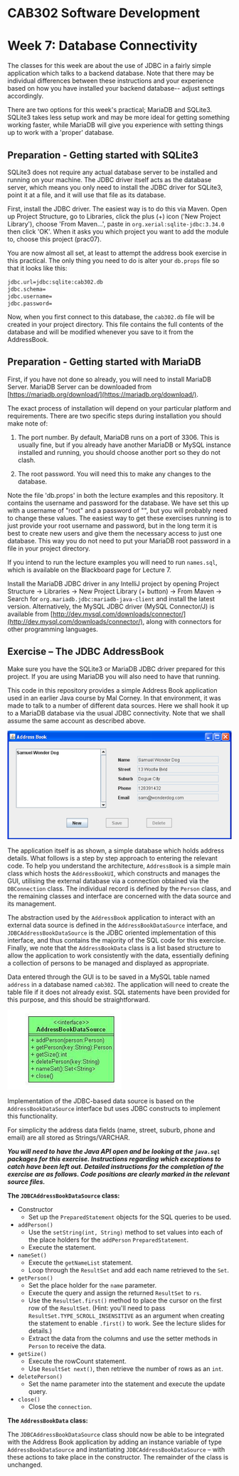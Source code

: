 CAB302 Software Development
===========================

# Week 7: Database Connectivity

The classes for this week are about the use of JDBC in a fairly simple application which talks to a backend  database.
Note that there may be individual differences between these instructions and your experience based on how you have
installed your backend database-- adjust settings accordingly.

There are two options for this week's practical; MariaDB and SQLite3. SQLite3 takes less setup work and may be more
ideal for getting something working faster, while MariaDB will give you experience with setting things up to
work with a 'proper' database.

## Preparation - Getting started with SQLite3

SQLite3 does not require any actual database server to be installed and running on your machine. The JDBC driver
itself acts as the database server, which means you only need to install the JDBC driver for SQLite3, point it at
a file, and it will use that file as its database.

First, install the JDBC driver. The easiest way is to do this via Maven. Open up Project Structure, go to Libraries,
click the plus (+) icon ('New Project Library'), choose 'From Maven...', paste in `org.xerial:sqlite-jdbc:3.34.0` then
click 'OK'. When it asks you which project you want to add the module to, choose this project (prac07).

You are now almost all set, at least to attempt the address book exercise in this practical. The only thing you need
to do is alter your `db.props` file so that it looks like this:

    jdbc.url=jdbc:sqlite:cab302.db
    jdbc.schema=
    jdbc.username=
    jdbc.password=

Now, when you first connect to this database, the `cab302.db` file will be created  in your project directory. This
file contains the full contents of the database and will be modified whenever you save to it from the AddressBook.

## Preparation - Getting started with MariaDB

First, if you have not done so already, you will need to install MariaDB Server. MariaDB Server can be downloaded from [https://mariadb.org/download/](https://mariadb.org/download/).

The exact process of installation will depend on your particular platform and requirements. There are two specific steps
during installation you should make note of:

1. The port number. By default, MariaDB runs on a port of 3306. This is usually fine, but if you already have another
   MariaDB or MySQL instance installed and running, you should choose another port so they do not clash.
   
2. The root password. You will need this to make any changes to the database.

Note the file 'db.props' in both the lecture examples and this repository. It contains the username and password for the
database. We have set this up with a username of "root" and a password of "", but you will probably need to change these
values. The easiest way to get these exercises running is to just provide your root username and password, but in
the long term it is best to create new users and give them the necessary access to just one database. This way you
do not need to put your MariaDB root password in a file in your project directory.

If you intend to run the lecture examples you will need to run `names.sql`, which is available on the Blackboard
page for Lecture 7.

Install the MariaDB JDBC driver in any IntelliJ project by opening Project Structure -> Libraries -> New Project Library (+ button) -> From Maven -> Search for `org.mariadb.jdbc:mariadb-java-client` and install the latest version.
Alternatively, the MySQL JDBC driver (MySQL Connector/J) is available from [http://dev.mysql.com/downloads/connector/](http://dev.mysql.com/downloads/connector/), along with connectors for 
other programming languages.

## Exercise – The JDBC AddressBook

Make sure you have the SQLite3 or MariaDB JDBC driver prepared for this project. If you are using MariaDB you will
also need to have that running.

This code in this repository provides a simple Address Book application used in an earlier Java course by Mal Corney. 
In that environment, it was made to talk to a number of different data sources. Here we shall hook it up to a MariaDB
database via the usual JDBC connectivity. Note that we shall assume the same account as described above.

![Samuel Wonder Dog](imgs/img0.png)

The application itself is as shown, a simple database which holds address details. What follows is a step by step 
approach to entering the relevant code. To help you understand the architecture, `AddressBook` is a simple main class 
which hosts the `AddressBookUI`, which constructs and manages the GUI, utilising the external database via a 
connection obtained via the `DBConnection` class. The individual record is defined by the `Person` class, and the 
remaining classes and interface are concerned with the data source and its management.

The abstraction used by the `AddressBook` application to interact with an external data source is defined in the 
`AddressBookDataSource` interface, and `JDBCAddressBookDataSource` is the JDBC oriented implementation of this 
interface, and thus contains the majority of the SQL code for this exercise. Finally, we note that the `AddressBookData` 
class is a list based structure to allow the application to work consistently with the data, essentially defining a 
collection of persons to be managed and displayed as appropriate.

Data entered through the GUI is to be saved in a MySQL table named `address` in a database named `cab302`. The 
application will need to create the table file if it does not already exist. SQL statements have been provided for 
this purpose, and this should be straightforward.

![`AddressBookDataSource`](imgs/img1.png)

Implementation of the JDBC-based data source is based on the `AddressBookDataSource` interface but uses JDBC constructs 
to implement this functionality.

For simplicity the address data fields (name, street, suburb, phone and email) are all stored as Strings/VARCHAR.

***You will need to have the Java API open and be looking at the `java.sql` packages for this exercise. Instructions 
regarding which exceptions to catch have been left out. Detailed instructions for the completion of the exercise are 
as follows. Code positions are clearly marked in the relevant source files.***

**The `JDBCAddressBookDataSource` class:**

  - Constructor
    - Set up the `PreparedStatement` objects for the SQL queries to be used.
  - `addPerson()`
    - Use the `setString(int, String)` method to set values into each of the place holders for the `addPerson` 
      `PreparedStatement`.
    - Execute the statement.
  - `nameSet()`
    - Execute the `getNameList` statement.
    - Loop through the `ResultSet` and add each  name retrieved to the `Set`.
  - `getPerson()`
    - Set the place holder for the `name` parameter.
    - Execute the query and assign the returned `ResultSet` to `rs`.
    - Use the `ResultSet.first()` method to place the cursor on the first row of the `ResultSet`. (Hint: you'll need to pass `ResultSet.TYPE_SCROLL_INSENSITIVE` as an argument when creating the statement to enable `.first()` to work. See the lecture slides for details.)
    - Extract the data from the columns and use the setter methods in `Person` to receive the data.
  - `getSize()`
    - Execute the rowCount statement.
    - Use `ResultSet next()`, then retrieve the number of rows as an `int`.
  - `deletePerson()`
    - Set the name parameter into the statement and execute the update query.
  - `close()`
    - Close the `connection`.

**The `AddressBookData` class:**

The `JDBCAddressBookDataSource` class should now be able to be integrated with the Address Book application by adding 
an instance variable of type `AddressBookDataSource` and instantiating `JDBCAddressBookDataSource` – with these 
actions to take place in the constructor. The remainder of the class is unchanged.
